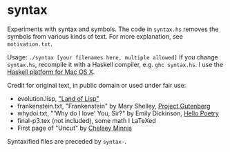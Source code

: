 syntax
======

Experiments with syntax and symbols. The code in `syntax.hs` removes the symbols from various kinds of text. 
For more explanation, see `motivation.txt`.

Usage: 
`./syntax [your filenames here, multiple allowed]`
If you change `syntax.hs`, recompile it with a Haskell compiler, e.g. `ghc syntax.hs`. I use the [Haskell platform for Mac OS X](https://www.haskell.org/platform/mac.html).

Credit for original text, in public domain or used under fair use:
- evolution.lisp, ["Land of Lisp"](http://landoflisp.com/evolution.lisp)
- frankenstein.txt, "Frankenstein" by Mary Shelley, [Project Gutenberg](http://www.gutenberg.org/cache/epub/84/pg84.txt)
- whydoi.txt, "'Why do I love' You, Sir?" by Emily Dickinson, [Hello Poetry](http://hellopoetry.com/poem/4029/why-do-i-love-you-sir/)
- final-p3.tex (not included), some math I LaTeXed
- First page of "Uncut" by [Chelsey Minnis](http://new.bostonreview.net/BR27.3/swensen.html)

Syntaxified files are preceded by `syntax-`.
